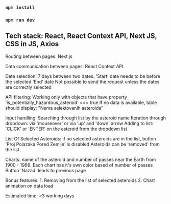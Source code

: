 ### `npm install`
### `npm run dev`

## **__Tech stack__**: React, React Context API, Next JS, CSS in JS, Axios

Routing between pages: Next.js

Data communication between pages: React Context API

Date selection: 7 days between two dates. 'Start' date needs to be before the selected 'End' date
								Not possible to send the request unless the dates are correctly selected

API filtering: Working only with objects that have property 'is_potentially_hazardous_asteroid' === true
								If no data is available, table should display: "Nema selektovanih asteroida"

Input handling: Searching through list by the asteroid name
								Iteration through dropdown: via 'mouseover' or via 'up' and 'down' arrow
								Adding to list: 'CLICK' or 'ENTER' on the asteroid from the dropdown list

List Of Selected Asteroids: if no selected asteroids are in the list, button 'Proj Polazaka Pored Zemlje' is disabled
														Asteroids can be 'removed' from the list.

Charts: name of the asteroid and number of passes near the Earth from 1900 - 1999.
				Each chart has it's own color based of number of passes
				Button 'Nazad' leads to previous page

Bonus features: 
				1. Removing from the list of selected asteroids 
				2. Chart animation on data load

Estimated time: >3 working days
